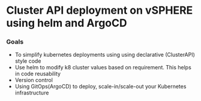 # Cluster API deployment on vSPHERE using helm and ArgoCD 

### Goals
- To simplify kubernetes deployments using using declarative (ClusterAPI)  style code 
- Use helm to modify k8 cluster values based on requirement. This helps in code reusability 
- Version control 
- Using GitOps(ArgoCD) to deploy, scale-in/scale-out your Kubernetes infrastructure 

